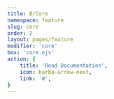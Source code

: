 ```yaml
---
title: B/Core
namespace: feature
slug: core
order: 2
layout: pages/feature
modifier: 'core'
box: 'core.ejs'
action: {
    title: 'Read Documentation',
    icon: barba-arrow-next,
    link: '#',
}
---
```


